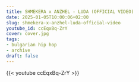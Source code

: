 ```yaml
---
title: SHMEKERA x ANZHEL - LUDA (OFFICIAL VIDEO)
date: 2025-01-05T10:00:06+02:00
slug: shmekera-x-anzhel-luda-official-video
youtube_id: ccEqxBq-ZrY
cover: cover.jpg
tags:
- bulgarian hip hop
- archive
draft: false
---
```


{{< youtube ccEqxBq-ZrY >}}
